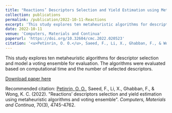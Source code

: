 ```yaml
---
title: "Reactions’ Descriptors Selection and Yield Estimation using Metaheuristic Algorithms and Voting Ensemble"
collection: publications
permalink: /publication/2022-10-11-Reactions
excerpt: 'This study explores ten metaheuristic algorithms for descriptor selection and model a voting ensemble for evaluation.'
date: 2022-10-11
venue: 'Computers, Materials and Continua'
paperurl: 'https://doi.org/10.32604/cmc.2022.020523'
citation: '<u>Petinrin, O. O.</u>, Saeed, F., Li, X., Ghabban, F., & Wong, K. C. (2022). &quot;Reactions’ descriptors selection and yield estimation using metaheuristic algorithms and voting ensemble&quot;. <i>Computers, Materials and Continua</i>, 70(3), 4745-4762.'
---
```

This study explores ten metaheuristic algorithms for descriptor selection and model a voting ensemble for evaluation. The algorithms were evaluated based on computational time and the number of selected descriptors. 

[Download paper here](http://olutomilayo.github.io/files/Paper15.pdf)

Recommended citation: <u>Petinrin, O. O.</u>, Saeed, F., Li, X., Ghabban, F., & Wong, K. C. (2022). "Reactions’ descriptors selection and yield estimation using metaheuristic algorithms and voting ensemble". <i>Computers, Materials and Continua</i>, 70(3), 4745-4762.
